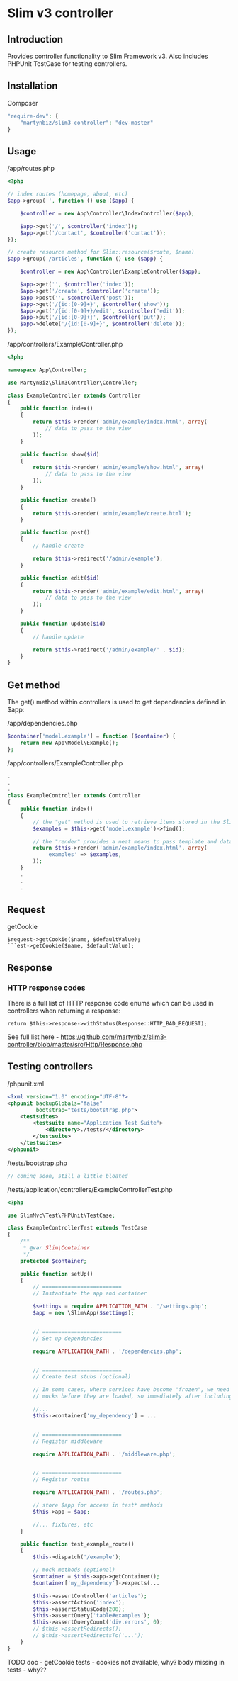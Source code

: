 # Slim v3 controller #

## Introduction ##

Provides controller functionality to Slim Framework v3. Also includes PHPUnit TestCase for testing controllers.

## Installation ##

Composer

```php
"require-dev": {
    "martynbiz/slim3-controller": "dev-master"
}
```

## Usage ##

/app/routes.php

```php
<?php

// index routes (homepage, about, etc)
$app->group('', function () use ($app) {

    $controller = new App\Controller\IndexController($app);

    $app->get('/', $controller('index'));
    $app->get('/contact', $controller('contact'));
});

// create resource method for Slim::resource($route, $name)
$app->group('/articles', function () use ($app) {

    $controller = new App\Controller\ExampleController($app);

    $app->get('', $controller('index'));
    $app->get('/create', $controller('create'));
    $app->post('', $controller('post'));
    $app->get('/{id:[0-9]+}', $controller('show'));
    $app->get('/{id:[0-9]+}/edit', $controller('edit'));
    $app->put('/{id:[0-9]+}', $controller('put'));
    $app->delete('/{id:[0-9]+}', $controller('delete'));
});
```

/app/controllers/ExampleController.php

```php
<?php

namespace App\Controller;

use MartynBiz\Slim3Controller\Controller;

class ExampleController extends Controller
{
    public function index()
    {
        return $this->render('admin/example/index.html', array(
            // data to pass to the view
        ));
    }

    public function show($id)
    {
        return $this->render('admin/example/show.html', array(
            // data to pass to the view
        ));
    }

    public function create()
    {
        return $this->render('admin/example/create.html');
    }

    public function post()
    {
        // handle create

        return $this->redirect('/admin/example');
    }

    public function edit($id)
    {
        return $this->render('admin/example/edit.html', array(
            // data to pass to the view
        ));
    }

    public function update($id)
    {
        // handle update

        return $this->redirect('/admin/example/' . $id);
    }
}
```

## Get method ##

The get() method within controllers is used to get dependencies defined in $app:

/app/dependencies.php

```php
$container['model.example'] = function ($container) {
    return new App\Model\Example();
};
```

/app/controllers/ExampleController.php

```php
.
.
.
class ExampleController extends Controller
{
    public function index()
    {
        // the "get" method is used to retrieve items stored in the Slim container
        $examples = $this->get('model.example')->find();

        // the "render" provides a neat means to pass template and data to $container['view']
        return $this->render('admin/example/index.html', array(
            'examples' => $examples,
        ));
    }
    .
    .
    .
```

## Request ##

getCookie

```
$request->getCookie($name, $defaultValue);
```est->getCookie($name, $defaultValue);
```

## Response ##

### HTTP response codes ###

There is a full list of HTTP response code enums which can be used in controllers
when returning a response:

```
return $this->response->withStatus(Response::HTTP_BAD_REQUEST);
```

See full list here - https://github.com/martynbiz/slim3-controller/blob/master/src/Http/Response.php


## Testing controllers ##

/phpunit.xml

```xml
<?xml version="1.0" encoding="UTF-8"?>
<phpunit backupGlobals="false"
         bootstrap="tests/bootstrap.php">
    <testsuites>
        <testsuite name="Application Test Suite">
            <directory>./tests/</directory>
        </testsuite>
    </testsuites>
</phpunit>
```

/tests/bootstrap.php

```php
// coming soon, still a little bloated
```

/tests/application/controllers/ExampleControllerTest.php

```php
<?php

use SlimMvc\Test\PHPUnit\TestCase;

class ExampleControllerTest extends TestCase
{
    /**
     * @var Slim\Container
     */
    protected $container;

    public function setUp()
    {
        // =========================
        // Instantiate the app and container

        $settings = require APPLICATION_PATH . '/settings.php';
        $app = new \Slim\App($settings);


        // =========================
        // Set up dependencies

        require APPLICATION_PATH . '/dependencies.php';


        // =========================
        // Create test stubs (optional)

        // In some cases, where services have become "frozen", we need to define
        // mocks before they are loaded, so immediately after including dependencies.php is best

        //...
        $this->container['my_dependency'] = ...


        // =========================
        // Register middleware

        require APPLICATION_PATH . '/middleware.php';


        // =========================
        // Register routes

        require APPLICATION_PATH . '/routes.php';

        // store $app for access in test* methods
        $this->app = $app;

        //... fixtures, etc
    }

    public function test_example_route()
    {
        $this->dispatch('/example');

        // mock methods (optional)
        $container = $this->app->getContainer();
        $container['my_dependency']->expects(...

        $this->assertController('articles');
        $this->assertAction('index');
        $this->assertStatusCode(200);
        $this->assertQuery('table#examples');
        $this->assertQueryCount('div.errors', 0);
        // $this->assertRedirects();
        // $this->assertRedirectsTo('...');
    }
}
```

TODO
doc - getCookie
tests - cookies not available, why?
body missing in tests - why??
